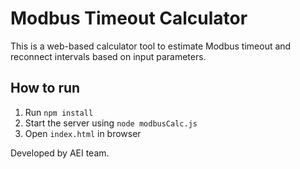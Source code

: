 # Modbus Timeout Calculator

This is a web-based calculator tool to estimate Modbus timeout and reconnect intervals based on input parameters.

## How to run
1. Run `npm install`
2. Start the server using `node modbusCalc.js`
3. Open `index.html` in browser

Developed by AEI team.
